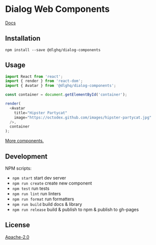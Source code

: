 Dialog Web Components
=====================

[Docs](https://dialogs.github.io/dialog-web-components/)


Installation
------------

```
npm install --save @dlghq/dialog-components
```

Usage
----

```js
import React from 'react';
import { render } from 'react-dom';
import { Avatar } from '@dlghq/dialog-components';

const container = document.getElementById('container');

render(
  <Avatar
    title="Hipster Partycat"
    image="https://octodex.github.com/images/hipster-partycat.jpg"
  />,
  container
);
```

[More components.](https://dialogs.github.io/dialog-web-components/)

Development
-----------

NPM scripts:

 - `npm start` start dev server
 - `npm run create` create new component
 - `npm test` run tests
 - `npm run lint` run linters
 - `npm run format` run formatters
 - `npm run build` build docs & library
 - `npm run release` build & publish to npm & publish to gh-pages

License
-------
[Apache-2.0](LICENSE)
